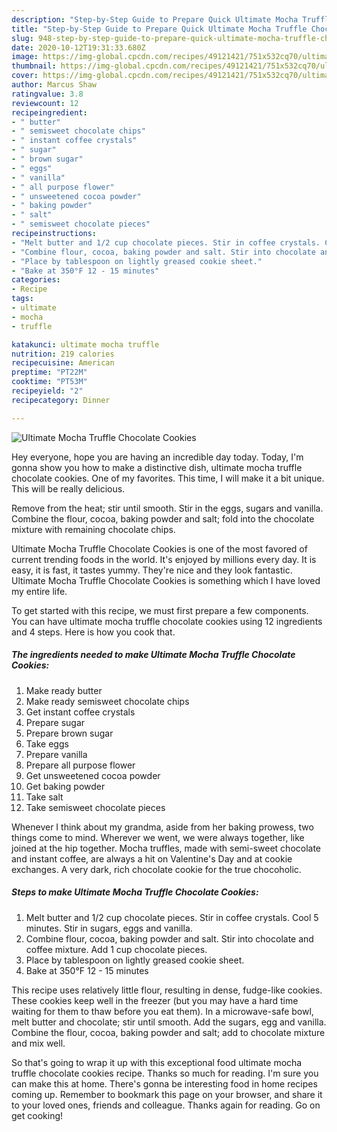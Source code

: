 ```yaml
---
description: "Step-by-Step Guide to Prepare Quick Ultimate Mocha Truffle Chocolate Cookies"
title: "Step-by-Step Guide to Prepare Quick Ultimate Mocha Truffle Chocolate Cookies"
slug: 948-step-by-step-guide-to-prepare-quick-ultimate-mocha-truffle-chocolate-cookies
date: 2020-10-12T19:31:33.680Z
image: https://img-global.cpcdn.com/recipes/49121421/751x532cq70/ultimate-mocha-truffle-chocolate-cookies-recipe-main-photo.jpg
thumbnail: https://img-global.cpcdn.com/recipes/49121421/751x532cq70/ultimate-mocha-truffle-chocolate-cookies-recipe-main-photo.jpg
cover: https://img-global.cpcdn.com/recipes/49121421/751x532cq70/ultimate-mocha-truffle-chocolate-cookies-recipe-main-photo.jpg
author: Marcus Shaw
ratingvalue: 3.8
reviewcount: 12
recipeingredient:
- " butter"
- " semisweet chocolate chips"
- " instant coffee crystals"
- " sugar"
- " brown sugar"
- " eggs"
- " vanilla"
- " all purpose flower"
- " unsweetened cocoa powder"
- " baking powder"
- " salt"
- " semisweet chocolate pieces"
recipeinstructions:
- "Melt butter and 1/2 cup chocolate pieces. Stir in coffee crystals. Cool 5 minutes. Stir in sugars, eggs and vanilla."
- "Combine flour, cocoa, baking powder and salt. Stir into chocolate and coffee mixture. Add 1 cup chocolate pieces."
- "Place by tablespoon on lightly greased cookie sheet."
- "Bake at 350°F 12 - 15 minutes"
categories:
- Recipe
tags:
- ultimate
- mocha
- truffle

katakunci: ultimate mocha truffle 
nutrition: 219 calories
recipecuisine: American
preptime: "PT22M"
cooktime: "PT53M"
recipeyield: "2"
recipecategory: Dinner

---
```



![Ultimate Mocha Truffle Chocolate Cookies](https://img-global.cpcdn.com/recipes/49121421/751x532cq70/ultimate-mocha-truffle-chocolate-cookies-recipe-main-photo.jpg)

Hey everyone, hope you are having an incredible day today. Today, I'm gonna show you how to make a distinctive dish, ultimate mocha truffle chocolate cookies. One of my favorites. This time, I will make it a bit unique. This will be really delicious.

Remove from the heat; stir until smooth. Stir in the eggs, sugars and vanilla. Combine the flour, cocoa, baking powder and salt; fold into the chocolate mixture with remaining chocolate chips.

Ultimate Mocha Truffle Chocolate Cookies is one of the most favored of current trending foods in the world. It's enjoyed by millions every day. It is easy, it is fast, it tastes yummy. They're nice and they look fantastic. Ultimate Mocha Truffle Chocolate Cookies is something which I have loved my entire life.


To get started with this recipe, we must first prepare a few components. You can have ultimate mocha truffle chocolate cookies using 12 ingredients and 4 steps. Here is how you cook that.

<!--inarticleads1-->

##### The ingredients needed to make Ultimate Mocha Truffle Chocolate Cookies:

1. Make ready  butter
1. Make ready  semisweet chocolate chips
1. Get  instant coffee crystals
1. Prepare  sugar
1. Prepare  brown sugar
1. Take  eggs
1. Prepare  vanilla
1. Prepare  all purpose flower
1. Get  unsweetened cocoa powder
1. Get  baking powder
1. Take  salt
1. Take  semisweet chocolate pieces


Whenever I think about my grandma, aside from her baking prowess, two things come to mind. Wherever we went, we were always together, like joined at the hip together. Mocha truffles, made with semi-sweet chocolate and instant coffee, are always a hit on Valentine&#39;s Day and at cookie exchanges. A very dark, rich chocolate cookie for the true chocoholic. 

<!--inarticleads2-->

##### Steps to make Ultimate Mocha Truffle Chocolate Cookies:

1. Melt butter and 1/2 cup chocolate pieces. Stir in coffee crystals. Cool 5 minutes. Stir in sugars, eggs and vanilla.
1. Combine flour, cocoa, baking powder and salt. Stir into chocolate and coffee mixture. Add 1 cup chocolate pieces.
1. Place by tablespoon on lightly greased cookie sheet.
1. Bake at 350°F 12 - 15 minutes


This recipe uses relatively little flour, resulting in dense, fudge-like cookies. These cookies keep well in the freezer (but you may have a hard time waiting for them to thaw before you eat them). In a microwave-safe bowl, melt butter and chocolate; stir until smooth. Add the sugars, egg and vanilla. Combine the flour, cocoa, baking powder and salt; add to chocolate mixture and mix well. 

So that's going to wrap it up with this exceptional food ultimate mocha truffle chocolate cookies recipe. Thanks so much for reading. I'm sure you can make this at home. There's gonna be interesting food in home recipes coming up. Remember to bookmark this page on your browser, and share it to your loved ones, friends and colleague. Thanks again for reading. Go on get cooking!
